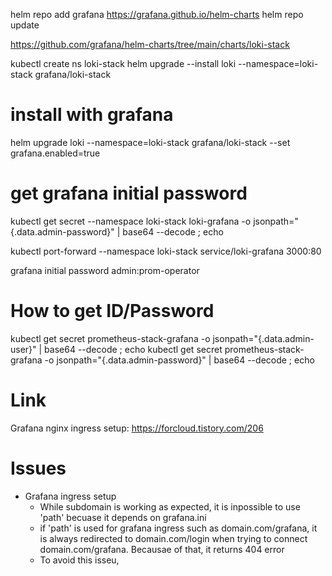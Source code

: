 helm repo add grafana https://grafana.github.io/helm-charts
helm repo update

https://github.com/grafana/helm-charts/tree/main/charts/loki-stack

kubectl create ns loki-stack
helm upgrade --install loki --namespace=loki-stack grafana/loki-stack

# install with grafana
helm upgrade loki --namespace=loki-stack grafana/loki-stack --set grafana.enabled=true

# get grafana initial password
kubectl get secret --namespace loki-stack loki-grafana -o jsonpath="{.data.admin-password}" | base64 --decode ; echo

kubectl port-forward --namespace loki-stack service/loki-grafana 3000:80




grafana initial password
admin:prom-operator

# How to get ID/Password
kubectl get secret prometheus-stack-grafana -o jsonpath="{.data.admin-user}" | base64 --decode ; echo
kubectl get secret prometheus-stack-grafana -o jsonpath="{.data.admin-password}" | base64 --decode ; echo

# Link
Grafana nginx ingress setup: https://forcloud.tistory.com/206

# Issues
- Grafana ingress setup
  - While subdomain is working as expected, it is inpossible to use 'path' becuase it depends on grafana.ini
  - if 'path' is used for grafana ingress such as domain.com/grafana, it is always redirected to domain.com/login when trying to connect domain.com/grafana. Becausae of that, it returns 404 error
  - To avoid this isseu,
